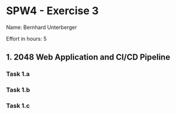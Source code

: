 SPW4 - Exercise 3
=================

Name: Bernhard Unterberger

Effort in hours: 5

## 1. 2048 Web Application and CI/CD Pipeline

### Task 1.a

<!--- describe your solution here --->

### Task 1.b

<!--- describe your solution here --->

### Task 1.c

<!--- describe your solution here --->

